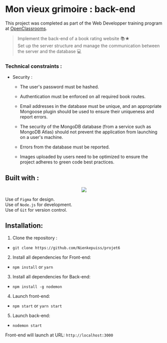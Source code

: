 # Mon vieux grimoire : back-end

This project was completed as part of the Web Developper training program at [OpenClassrooms](https://openclassrooms.com/fr/paths/899-developpeur-web).

> Implement the back-end of a book rating website 📚★ <br>
> Set up the server structure and manage the communication between the server and the database 💻

### Technical constraints :

-   Security :
    -   The user's password must be hashed.
    -   Authentication must be enforced on all required book routes.
    -   Email addresses in the database must be unique, and an appropriate Mongoose plugin should be used to ensure their uniqueness and report errors.
    -   The security of the MongoDB database (from a service such as MongoDB Atlas) should not prevent the application from launching on a user's machine.
    -   Errors from the database must be reported.
      
    -   Images uploaded by users need to be optimized to ensure the project adheres to green code best practices.

## Built with :

<p align="center">
  <a href="https://skillicons.dev">
    <img src="https://skillicons.dev/icons?i=mongoDB,nodejs,express,figma,github,js,vscode" />
  </a>
</p>

Use of `Figma` for design.<br>
Use of `Node.js` for development.<br>
Use of `Git` for version control.<br>

## Installation:

1. Clone the repository :

-   `git clone https://github.com/Nienkepuiss/projet6`

2. Install all dependencies for Front-end:

-   `npm install` or `yarn`

3. Install all dependencies for Back-end:

-   `npm install -g nodemon`

4. Launch front-end:

-   `npm start` or `yarn start`

5. Launch back-end:

-   `nodemon start`

Front-end will launch at URL:
`http://localhost:3000`
